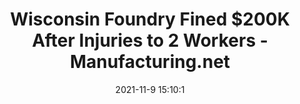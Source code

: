 ---
"title": "Wisconsin Foundry Fined $200K After Injuries to 2 Workers - Manufacturing.net"
"date": "2021-11-9 15:10:1"
"feed_name": "GOOGLENEWSINDUSTRIAL"
"feed_website": "https://news.google.com/search?q=industrial%2Bincident&hl=en-US&gl=US&ceid=US:en"
"feed_rss": "https://news.google.com/rss/search?q=industrial%2Bincident&hl=en-US&gl=US&ceid=US:en"
"link": "https://www.manufacturing.net/safety/news/21821268/wisconsin-foundry-fined-200k-after-injuries-to-2-workers"
"source": "{'href': 'https://www.manufacturing.net', 'title': 'Manufacturing.net'}"
"file": "_posts/2021-1-1-38ea11d60c957abc716c82d4f5fa4d32f00aa8ef.md"
"accident": "0"
"drilling": "0"
"dead": "0"
"injured": "0"
"arrested": "0"
"place": "unknown place"
"where": "unknown site"
"causes": "unknown"
"place_uri": "unknown place"
---